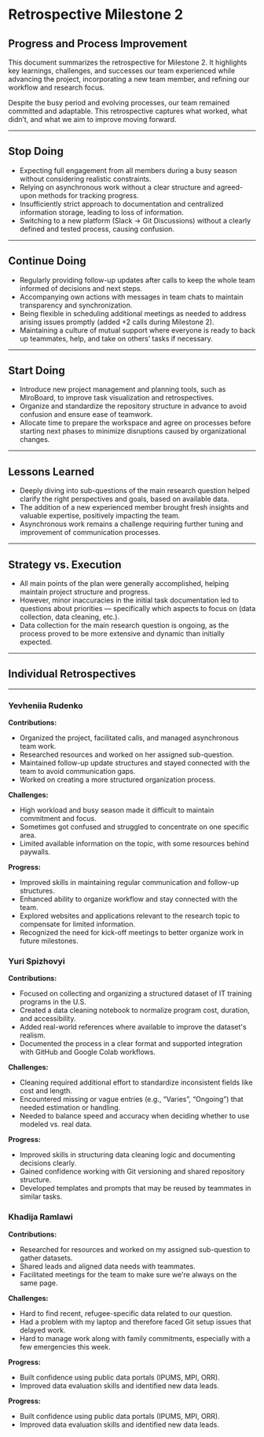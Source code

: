 # Retrospective Milestone 2

## Progress and Process Improvement

This document summarizes the retrospective for Milestone 2. It highlights key learnings, challenges, and successes our
team experienced while advancing the project, incorporating a new team member, and refining our workflow and research focus.

Despite the busy period and evolving processes, our team remained committed and adaptable. This retrospective captures
what worked, what didn’t, and what we aim to improve moving forward.

---

## Stop Doing

- Expecting full engagement from all members during a busy season without considering realistic constraints.  
- Relying on asynchronous work without a clear structure and agreed-upon methods for tracking progress.  
- Insufficiently strict approach to documentation and centralized information storage, leading to loss of information.  
- Switching to a new platform (Slack → Git Discussions) without a clearly defined and tested process, causing confusion.

---

## Continue Doing

- Regularly providing follow-up updates after calls to keep the whole team informed of decisions and next steps.  
- Accompanying own actions with messages in team chats to maintain transparency and synchronization.  
- Being flexible in scheduling additional meetings as needed to address arising issues promptly (added +2 calls during
Milestone 2).  
- Maintaining a culture of mutual support where everyone is ready to back up teammates, help, and take on others’ tasks
if necessary.  

---

## Start Doing

- Introduce new project management and planning tools, such as MiroBoard, to improve task visualization and
retrospectives.  
- Organize and standardize the repository structure in advance to avoid confusion and ensure ease of teamwork.  
- Allocate time to prepare the workspace and agree on processes before starting next phases to minimize disruptions
caused by organizational changes.  

---

## Lessons Learned

- Deeply diving into sub-questions of the main research question helped clarify the right perspectives and goals, based
on available data.  
- The addition of a new experienced member brought fresh insights and valuable expertise, positively impacting the team.
- Asynchronous work remains a challenge requiring further tuning and improvement of communication processes.  

---

## Strategy vs. Execution

- All main points of the plan were generally accomplished, helping maintain project structure and progress.  
- However, minor inaccuracies in the initial task documentation led to questions about priorities — specifically which
aspects to focus on (data collection, data cleaning, etc.).  
- Data collection for the main research question is ongoing, as the process proved to be more extensive and dynamic than
initially expected.  

---

## Individual Retrospectives

---

### Yevheniia Rudenko

**Contributions:**  

- Organized the project, facilitated calls, and managed asynchronous team work.  
- Researched resources and worked on her assigned sub-question.  
- Maintained follow-up update structures and stayed connected with the team to avoid communication gaps.  
- Worked on creating a more structured organization process.  

**Challenges:**  

- High workload and busy season made it difficult to maintain commitment and focus.  
- Sometimes got confused and struggled to concentrate on one specific area.  
- Limited available information on the topic, with some resources behind paywalls.  

**Progress:**  

- Improved skills in maintaining regular communication and follow-up structures.  
- Enhanced ability to organize workflow and stay connected with the team.  
- Explored websites and applications relevant to the research topic to compensate for limited information.  
- Recognized the need for kick-off meetings to better organize work in future milestones.

### Yuri Spizhovyi

**Contributions:**  

- Focused on collecting and organizing a structured dataset of IT training programs in the U.S.  
- Created a data cleaning notebook to normalize program cost, duration, and accessibility.  
- Added real-world references where available to improve the dataset's realism.  
- Documented the process in a clear format and supported integration with GitHub and Google Colab workflows.  

**Challenges:**  

- Cleaning required additional effort to standardize inconsistent fields like cost and length.  
- Encountered missing or vague entries (e.g., “Varies”, “Ongoing”) that needed estimation or handling.  
- Needed to balance speed and accuracy when deciding whether to use modeled vs. real data.  

**Progress:**  

- Improved skills in structuring data cleaning logic and documenting decisions clearly.  
- Gained confidence working with Git versioning and shared repository structure.  
- Developed templates and prompts that may be reused by teammates in similar tasks.

### Khadija Ramlawi

**Contributions:**  

- Researched for resources and worked on my assigned sub-question to gather datasets.  
- Shared leads and aligned data needs with teammates.  
- Facilitated meetings for the team to make sure we're always on the same page.  

**Challenges:**  

- Hard to find recent, refugee-specific data related to our question.  
- Had a problem with my laptop and therefore faced Git setup issues that delayed work.  
- Hard to manage work along with family commitments, especially with a few emergencies this week.  

**Progress:**  

- Built confidence using public data portals (IPUMS, MPI, ORR).  
- Improved data evaluation skills and identified new data leads.  


**Progress:**

- Built confidence using public data portals (IPUMS, MPI, ORR).
- Improved data evaluation skills and identified new data leads.



